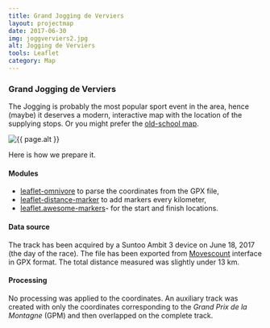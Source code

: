 ```yaml
---
title: Grand Jogging de Verviers
layout: projectmap
date: 2017-06-30
img: joggverviers2.jpg
alt: Jogging de Verviers
tools: Leaflet
category: Map
---
```


### Grand Jogging de Verviers

The Jogging is probably the most popular sport event in the area, hence (maybe)
it deserves a modern, interactive map with the location of the supplying stops. Or you might prefer the [old-school map](http://www.verviers.be/loisirs/sport/jogging-de-verviers/plan-parcours-13km-.pdf).

<img src="{{ site.url }}/figures/blog/{{ page.img }}" class="img-responsive" alt="{{ page.alt }}">

Here is how we prepare it.

#### Modules

* [leaflet-omnivore](https://github.com/mapbox/leaflet-omnivore)
to parse the coordinates from the GPX file,
* [leaflet-distance-marker](https://github.com/adoroszlai/leaflet-distance-markers)
to add markers every kilometer,
* [leaflet.awesome-markers](https://github.com/lvoogdt/Leaflet.awesome-markers)-
for the start and finish locations.

#### Data source

The track has been acquired by a Suntoo Ambit 3 device on June 18, 2017 (the day of the race).
The file has been exported from [Movescount](http://www.movescount.com) interface in GPX format.
The total distance measured was slightly under 13 km.

#### Processing

No processing was applied to the coordinates. An auxiliary track was created with only the coordinates corresponding to the *Grand Prix de la Montagne* (GPM) and
then overlapped on the complete track.
